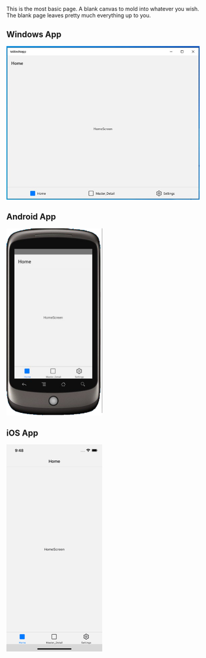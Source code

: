 This is the most basic page. A blank canvas to mold into whatever you wish. The blank page leaves pretty much everything up to you.

## Windows App
<img alt="Blank Page in React Native app for Windows" src="../../../resources/rnw-windows-app-blank.png" width="700" />

## Android App
<img alt="Blank Page in React Native app for Android" src="../../../resources/rnw-android-app-blank.png" width="250" />

## iOS App
<img alt="Blank Page in React Native app for iOS" src="../../../resources/rnw-ios-app-blank.png" width="250" />